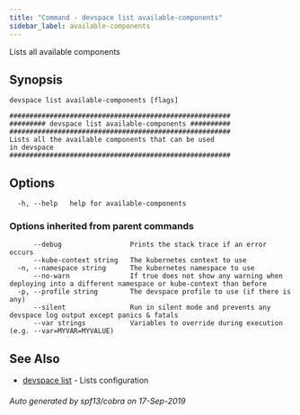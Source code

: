 ```yaml
---
title: "Command - devspace list available-components"
sidebar_label: available-components
---
```



Lists all available components

## Synopsis


```
devspace list available-components [flags]
```

```
#######################################################
######### devspace list available-components ##########
#######################################################
Lists all the available components that can be used
in devspace
#######################################################
```
## Options

```
  -h, --help   help for available-components
```

### Options inherited from parent commands

```
      --debug                 Prints the stack trace if an error occurs
      --kube-context string   The kubernetes context to use
  -n, --namespace string      The kubernetes namespace to use
      --no-warn               If true does not show any warning when deploying into a different namespace or kube-context than before
  -p, --profile string        The devspace profile to use (if there is any)
      --silent                Run in silent mode and prevents any devspace log output except panics & fatals
      --var strings           Variables to override during execution (e.g. --var=MYVAR=MYVALUE)
```

## See Also

* [devspace list](/docs/cli/commands/devspace_list)	 - Lists configuration

###### Auto generated by spf13/cobra on 17-Sep-2019
